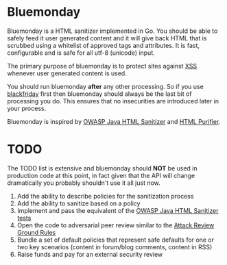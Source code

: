 Bluemonday
==========

Bluemonday is a HTML sanitizer implemented in Go. You should be able to safely feed it user generated content and it will give back HTML that is scrubbed using a whitelist of approved tags and attributes. It is fast, configurable and is safe for all utf-8 (unicode) input.

The primary purpose of bluemonday is to protect sites against [XSS](http://en.wikipedia.org/wiki/Cross-site_scripting) whenever user generated content is used.

You should run bluemonday **after** any other processing. So if you use [blackfriday](https://github.com/russross/blackfriday) first then bluemonday should always be the last bit of processing you do. This ensures that no insecurities are introduced later in your process.

Bluemonday is inspired by [OWASP Java HTML Sanitizer](https://code.google.com/p/owasp-java-html-sanitizer/) and [HTML Purifier](http://htmlpurifier.org/).

TODO
====

The TODO list is extensive and bluemonday should **NOT** be used in production code at this point, in fact given that the API will change dramatically you probably shouldn't use it all just now.

1. Add the ability to describe policies for the sanitization process
1. Add the ability to sanitize based on a policy
1. Implement and pass the equivalent of the [OWASP Java HTML Sanitizer tests](https://code.google.com/p/owasp-java-html-sanitizer/source/browse/trunk/src/tests/org/owasp/html/)
1. Open the code to adversarial peer review similar to the [Attack Review Ground Rules](https://code.google.com/p/owasp-java-html-sanitizer/wiki/AttackReviewGroundRules)
1. Bundle a set of default policies that represent safe defaults for one or two key scenarios (content in forum/blog comments, content in RSS)
1. Raise funds and pay for an external security review

